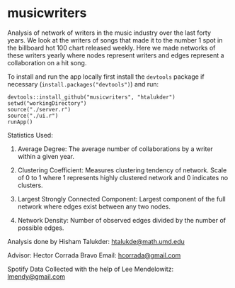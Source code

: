 musicwriters
============

Analysis of network of writers in the music industry over the last forty years. We look at the writers of songs that made it to the number 1 spot in the billboard hot 100 chart released weekly. Here we made networks of these writers yearly where nodes represent writers and edges represent a collaboration on a hit song. 

To install and run the app locally first install the `devtools` package if necessary (`install.packages("devtools")`) and run:

```
devtools::install_github("musicwriters", "htalukder")
setwd("workingDirectory")
source("./server.r")
source("./ui.r")
runApp()
```


Statistics Used:

1. Average Degree: The average number of collaborations by a writer within a given year.

2. Clustering Coefficient: Measures clustering tendency of network. Scale of 0 to 1 where 1 represents highly clustered network and 0 indicates no clusters. 

3. Largest Strongly Connected Component: Largest component of the full network where edges exist between any two nodes.

4. Network Density: Number of observed edges divided by the number of possible edges. 


Analysis done by Hisham Talukder: htalukde@math.umd.edu

Advisor: Hector Corrada Bravo Email: hcorrada@gmail.com

Spotify Data Collected with the help of Lee Mendelowitz: lmendy@gmail.com
